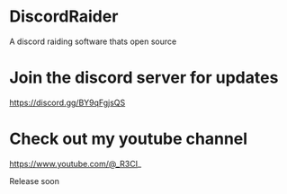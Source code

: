 # DiscordRaider
A discord raiding software thats open source

# Join the discord server for updates
https://discord.gg/BY9qFgjsQS

# Check out my youtube channel
https://www.youtube.com/@_R3CI_

Release soon
